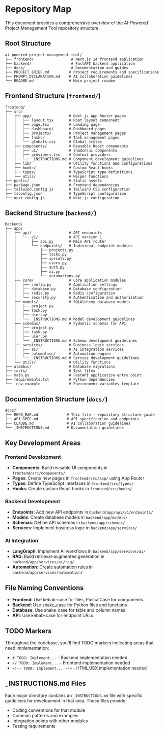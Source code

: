 # Repository Map

This document provides a comprehensive overview of the AI-Powered Project Management Tool repository structure.

## Root Structure

```
ai-powered-project-management-tool/
├── frontend/                 # Next.js 14 frontend application
├── backend/                  # FastAPI backend application
├── docs/                     # Documentation and guides
├── PROJECT_BRIEF.md         # Project requirements and specifications
├── PROMPT_DECLARATION.md    # AI collaboration guidelines
└── README.md                # Main project readme
```

## Frontend Structure (`frontend/`)

```
frontend/
├── src/
│   ├── app/                 # Next.js App Router pages
│   │   ├── layout.tsx       # Root layout component
│   │   ├── page.tsx         # Landing page
│   │   ├── dashboard/       # Dashboard pages
│   │   ├── projects/        # Project management pages
│   │   ├── tasks/           # Task management pages
│   │   └── globals.css      # Global styles
│   ├── components/          # Reusable React components
│   │   ├── ui/              # shadcn/ui components
│   │   ├── providers.tsx    # Context providers
│   │   └── _INSTRUCTIONS.md # Component development guidelines
│   ├── lib/                 # Utility functions and configurations
│   ├── hooks/               # Custom React hooks
│   ├── types/               # TypeScript type definitions
│   └── utils/               # Helper functions
├── public/                  # Static assets
├── package.json             # Frontend dependencies
├── tailwind.config.js       # Tailwind CSS configuration
├── tsconfig.json            # TypeScript configuration
└── next.config.js           # Next.js configuration
```

## Backend Structure (`backend/`)

```
backend/
├── app/
│   ├── api/                 # API endpoints
│   │   └── v1/              # API version 1
│   │       ├── api.py       # Main API router
│   │       └── endpoints/   # Individual endpoint modules
│   │           ├── projects.py
│   │           ├── tasks.py
│   │           ├── sprints.py
│   │           ├── users.py
│   │           ├── auth.py
│   │           ├── ai.py
│   │           └── automations.py
│   ├── core/                # Core application modules
│   │   ├── config.py        # Application settings
│   │   ├── database.py      # Database configuration
│   │   ├── redis.py         # Redis configuration
│   │   └── security.py      # Authentication and authorization
│   ├── models/              # SQLAlchemy database models
│   │   ├── project.py
│   │   ├── task.py
│   │   ├── user.py
│   │   └── _INSTRUCTIONS.md # Model development guidelines
│   ├── schemas/             # Pydantic schemas for API
│   │   ├── project.py
│   │   ├── task.py
│   │   ├── user.py
│   │   └── _INSTRUCTIONS.md # Schema development guidelines
│   ├── services/            # Business logic services
│   │   ├── ai/              # AI integration services
│   │   ├── automation/      # Automation engine
│   │   └── _INSTRUCTIONS.md # Service development guidelines
│   └── utils/               # Utility functions
├── alembic/                 # Database migrations
├── tests/                   # Test files
├── main.py                  # FastAPI application entry point
├── requirements.txt         # Python dependencies
└── .env.example             # Environment variables template
```

## Documentation Structure (`docs/`)

```
docs/
├── REPO_MAP.md             # This file - repository structure guide
├── API_SPEC.md             # API specification and endpoints
├── CLAUDE.md               # AI collaboration guidelines
└── _INSTRUCTIONS.md        # Documentation guidelines
```

## Key Development Areas

### Frontend Development
- **Components**: Build reusable UI components in `frontend/src/components/`
- **Pages**: Create new pages in `frontend/src/app/` using App Router
- **Types**: Define TypeScript interfaces in `frontend/src/types/`
- **Hooks**: Create custom React hooks in `frontend/src/hooks/`

### Backend Development
- **Endpoints**: Add new API endpoints in `backend/app/api/v1/endpoints/`
- **Models**: Create database models in `backend/app/models/`
- **Schemas**: Define API schemas in `backend/app/schemas/`
- **Services**: Implement business logic in `backend/app/services/`

### AI Integration
- **LangGraph**: Implement AI workflows in `backend/app/services/ai/`
- **RAG**: Build retrieval-augmented generation in `backend/app/services/ai/rag/`
- **Automation**: Create automation rules in `backend/app/services/automation/`

## File Naming Conventions

- **Frontend**: Use kebab-case for files, PascalCase for components
- **Backend**: Use snake_case for Python files and functions
- **Database**: Use snake_case for table and column names
- **API**: Use kebab-case for endpoint URLs

## TODO Markers

Throughout the codebase, you'll find TODO markers indicating areas that need implementation:
- `# TODO: Implement...` - Backend implementation needed
- `// TODO: Implement...` - Frontend implementation needed
- `<!-- TODO: Implement... -->` - HTML/JSX implementation needed

## _INSTRUCTIONS.md Files

Each major directory contains an `_INSTRUCTIONS.md` file with specific guidelines for development in that area. These files provide:
- Coding conventions for that module
- Common patterns and examples
- Integration points with other modules
- Testing requirements
